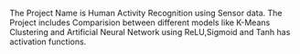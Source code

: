 The Project Name is Human Activity Recognition using Sensor data.
The Project includes Comparision between different models like K-Means Clustering and Artificial Neural Network using ReLU,Sigmoid and Tanh has activation functions.
